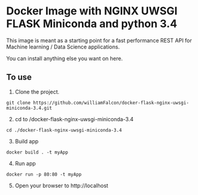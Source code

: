 # Docker Image with NGINX UWSGI FLASK Miniconda and python 3.4
This image is meant as a starting point for a fast performance REST API for Machine learning / Data Science applications.   

You can install anything else you want on here.

## To use
1. Clone the project.
````
git clone https://github.com/williamFalcon/docker-flask-nginx-uwsgi-miniconda-3.4.git
````
2. cd to /docker-flask-nginx-uwsgi-miniconda-3.4
````
cd ./docker-flask-nginx-uwsgi-miniconda-3.4
````
3. Build app
````
docker build . -t myApp
````
4. Run app
````
docker run -p 80:80 -t myApp
````
5. Open your browser to http://localhost    
    

